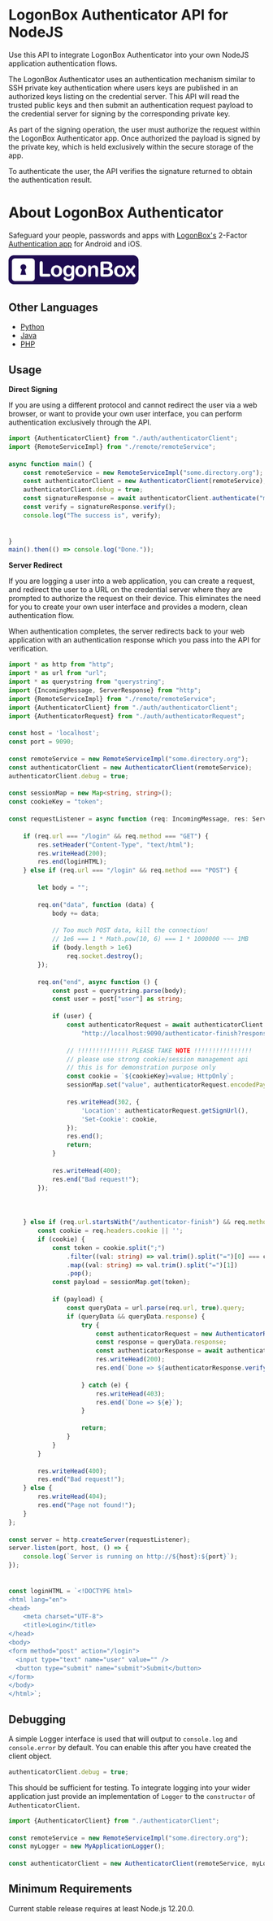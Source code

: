 # LogonBox Authenticator API for NodeJS

Use this API to integrate LogonBox Authenticator into your own NodeJS application authentication flows.  

The LogonBox Authenticator uses an authentication mechanism similar to SSH private key authentication where users keys are published in an authorized keys listing on the credential server. This API will read the trusted public keys and then submit an authentication request payload to the credential server for signing by the corresponding private key. 

As part of the signing operation, the user must authorize the request within the LogonBox Authenticator app. Once authorized the payload is signed by the private key, which is held exclusively within the secure storage of the app. 

To authenticate the user, the API verifies the signature returned to obtain the authentication result.

# About LogonBox Authenticator

Safeguard your people, passwords and apps with [LogonBox's](https://logonbox.com) 2-Factor [Authentication app](https://www.logonbox.com/content/logonbox-authenticator/) for Android and iOS. 

<img src="src/web/logonbox-logo.png" width="256">

## Other Languages

 * [Python](https://github.com/nervepoint/logonbox-authenticator-python)
 * [Java](https://github.com/nervepoint/logonbox-authenticator-java)
 * [PHP](https://github.com/nervepoint/logonbox-authenticator-php)

## Usage

**Direct Signing**

If you are using a different protocol and cannot redirect the user via a web browser, or want to provide your own user interface, you can perform authentication exclusively through the API.


```typescript
import {AuthenticatorClient} from "./auth/authenticatorClient";
import {RemoteServiceImpl} from "./remote/remoteService";

async function main() {
    const remoteService = new RemoteServiceImpl("some.directory.org");
    const authenticatorClient = new AuthenticatorClient(remoteService);
    authenticatorClient.debug = true;
    const signatureResponse = await authenticatorClient.authenticate("myuser@directory.com");
    const verify = signatureResponse.verify();
    console.log("The success is", verify);


}
main().then(() => console.log("Done."));
```


**Server Redirect**

If you are logging a user into a web application, you can create a request, and redirect the user to a URL on the credential server where they are prompted to authorize the request on their device. This eliminates the need for you to create your own user interface and provides a modern, clean authentication flow.

When authentication completes, the server redirects back to your web application with an authentication response which you pass into the API for verification.


```typescript
import * as http from "http";
import * as url from "url";
import * as querystring from "querystring";
import {IncomingMessage, ServerResponse} from "http";
import {RemoteServiceImpl} from "./remote/remoteService";
import {AuthenticatorClient} from "./auth/authenticatorClient";
import {AuthenticatorRequest} from "./auth/authenticatorRequest";

const host = 'localhost';
const port = 9090;

const remoteService = new RemoteServiceImpl("some.directory.org");
const authenticatorClient = new AuthenticatorClient(remoteService);
authenticatorClient.debug = true;

const sessionMap = new Map<string, string>();
const cookieKey = "token";

const requestListener = async function (req: IncomingMessage, res: ServerResponse) {

    if (req.url === "/login" && req.method === "GET") {
        res.setHeader("Content-Type", "text/html");
        res.writeHead(200);
        res.end(loginHTML);
    } else if (req.url === "/login" && req.method === "POST") {

        let body = "";

        req.on("data", function (data) {
            body += data;

            // Too much POST data, kill the connection!
            // 1e6 === 1 * Math.pow(10, 6) === 1 * 1000000 ~~~ 1MB
            if (body.length > 1e6)
                req.socket.destroy();
        });

        req.on("end", async function () {
            const post = querystring.parse(body);
            const user = post["user"] as string;

            if (user) {
                const authenticatorRequest = await authenticatorClient.generateRequest(user,
                    "http://localhost:9090/authenticator-finish?response={response}");

                // !!!!!!!!!!!!!! PLEASE TAKE NOTE !!!!!!!!!!!!!!!!
                // please use strong cookie/session management api
                // this is for demonstration purpose only
                const cookie = `${cookieKey}=value; HttpOnly`;
                sessionMap.set("value", authenticatorRequest.encodedPayload);

                res.writeHead(302, {
                    'Location': authenticatorRequest.getSignUrl(),
                    'Set-Cookie': cookie,
                });
                res.end();
                return;
            }

            res.writeHead(400);
            res.end("Bad request!");
        });



    } else if (req.url.startsWith("/authenticator-finish") && req.method === "GET") {
        const cookie = req.headers.cookie || '';
        if (cookie) {
            const token = cookie.split(";")
                .filter((val: string) => val.trim().split("=")[0] === cookieKey)
                .map((val: string) => val.trim().split("=")[1])
                .pop();
            const payload = sessionMap.get(token);

            if (payload) {
                const queryData = url.parse(req.url, true).query;
                if (queryData && queryData.response) {
                    try {
                        const authenticatorRequest = new AuthenticatorRequest(authenticatorClient, payload);
                        const response = queryData.response;
                        const authenticatorResponse = await authenticatorRequest.processResponse(response as string);
                        res.writeHead(200);
                        res.end(`Done => ${authenticatorResponse.verify()}`);

                    } catch (e) {
                        res.writeHead(403);
                        res.end(`Done => ${e}`);
                    }

                    return;
                }
            }
        }

        res.writeHead(400);
        res.end("Bad request!");
    } else {
        res.writeHead(404);
        res.end("Page not found!");
    }
};

const server = http.createServer(requestListener);
server.listen(port, host, () => {
    console.log(`Server is running on http://${host}:${port}`);
});


const loginHTML = `<!DOCTYPE html>
<html lang="en">
<head>
    <meta charset="UTF-8">
    <title>Login</title>
</head>
<body>
<form method="post" action="/login">
  <input type="text" name="user" value="" />
  <button type="submit" name="submit">Submit</button>
</form>
</body>
</html>`;
```

## Debugging

A simple Logger interface is used that will output to `console.log` and `console.error` by default. You can enable this after you have created the client object.

```typescript
authenticatorClient.debug = true;
```

This should be sufficient for testing. To integrate logging into your wider application just provide an implementation of `Logger` to the `constructor` of `AuthenticatorClient`.

```typescript
import {AuthenticatorClient} from "./authenticatorClient";

const remoteService = new RemoteServiceImpl("some.directory.org");
const myLogger = new MyApplicationLogger();

const authenticatorClient = new AuthenticatorClient(remoteService, myLogger);
```

## Minimum Requirements

Current stable release requires at least Node.js 12.20.0.
